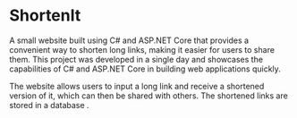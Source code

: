 # ShortenIt
A small website built using C# and ASP.NET Core that provides a convenient way to shorten long links, making it easier for users to share them. This project was developed in a single day and showcases the capabilities of C# and ASP.NET Core in building web applications quickly.

The website allows users to input a long link and receive a shortened version of it, which can then be shared with others. The shortened links are stored in a database .
